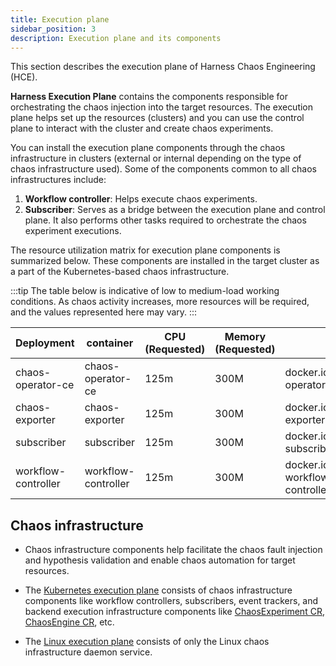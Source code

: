 ```yaml
---
title: Execution plane
sidebar_position: 3
description: Execution plane and its components
---
```

This section describes the execution plane of Harness Chaos Engineering (HCE).

**Harness Execution Plane** contains the components responsible for orchestrating the chaos injection into the target resources. The execution plane helps set up the resources (clusters) and you can use the control plane to interact with the cluster and create chaos experiments.

You can install the execution plane components through the chaos infrastructure in clusters (external or internal depending on the type of chaos infrastructure used). Some of the components common to all chaos infrastructures include:
1. **Workflow controller**: Helps execute chaos experiments.
2. **Subscriber**: Serves as a bridge between the execution plane and control plane. It also performs other tasks required to orchestrate the chaos experiment executions.

The resource utilization matrix for execution plane components is summarized below. These components are installed in the target cluster as a part of the Kubernetes-based chaos infrastructure.

:::tip
The table below is indicative of low to medium-load working conditions. As chaos activity increases, more resources will be required, and the values represented here may vary.
:::

| Deployment          | container           | CPU (Requested) | Memory (Requested) | Image                                               |
|---------------------|---------------------|-----------------|--------------------|-----------------------------------------------------|
| chaos-operator-ce   | chaos-operator-ce   | 125m            | 300M               | docker.io/harness/chaos-operator:1.31.0             |
| chaos-exporter      | chaos-exporter      | 125m            | 300M               | docker.io/harness/chaos-exporter:1.31.0             |
| subscriber          | subscriber          | 125m            | 300M               | docker.io/harness/chaos-subscriber:1.31.0           |
| workflow-controller | workflow-controller | 125m            | 300M               | docker.io/harness/chaos-workflow-controller:v3.4.16 |

## Chaos infrastructure

- Chaos infrastructure components help facilitate the chaos fault injection and hypothesis validation and enable chaos automation for target resources.

- The [Kubernetes execution plane](/docs/chaos-engineering/features/chaos-infrastructure/kubernetes.md) consists of chaos infrastructure components like workflow controllers, subscribers, event trackers, and backend execution infrastructure components like [ChaosExperiment CR](/docs/chaos-engineering/architecture-and-security/architecture/components#1-chaos-experiment), [ChaosEngine CR](/docs/chaos-engineering/architecture-and-security/architecture/components#17-chaosengine-custom-resource-cr), etc.

- The [Linux execution plane](/docs/chaos-engineering/features/chaos-infrastructure/linux-components.md) consists of only the Linux chaos infrastructure daemon service.

